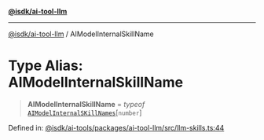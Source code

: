 [**@isdk/ai-tool-llm**](../README.md)

***

[@isdk/ai-tool-llm](../globals.md) / AIModelInternalSkillName

# Type Alias: AIModelInternalSkillName

> **AIModelInternalSkillName** = *typeof* [`AIModelInternalSKillNames`](../variables/AIModelInternalSKillNames.md)\[`number`\]

Defined in: [@isdk/ai-tools/packages/ai-tool-llm/src/llm-skills.ts:44](https://github.com/isdk/ai-tool-llm.js/blob/0117bca14260d3af76fa17e1e8bf1508a2762ab9/src/llm-skills.ts#L44)
